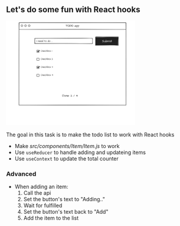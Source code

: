 ## Let's do some fun with React hooks

<img width="350px" src="./mockup.png">

The goal in this task is to make the todo list to work with React hooks

- Make *src/components/Item/Item.js* to work
- Use `useReducer` to handle adding and updateing items
- Use `useContext` to update the total counter

### Advanced

- When adding an item:
  1. Call the api
  2. Set the button's text to "Adding.."
  3. Wait for fulfilled
  4. Set the button's text back to "Add"
  5. Add the item to the list

